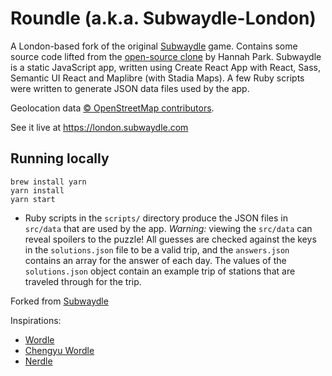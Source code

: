 # Roundle (a.k.a. Subwaydle-London)

A London-based fork of the original [Subwaydle](https://www.subwaydle.com) game. Contains some source code lifted from the [open-source clone](https://github.com/cwackerfuss/word-guessing-game) by Hannah Park. Subwaydle is a static JavaScript app, written using Create React App with React, Sass, Semantic UI React and Maplibre (with Stadia Maps). A few Ruby scripts were written to generate JSON data files used by the app.

Geolocation data [© OpenStreetMap contributors](https://www.openstreetmap.org/copyright).

See it live at https://london.subwaydle.com

## Running locally

`````
brew install yarn
yarn install
yarn start
`````

* Ruby scripts in the `scripts/` directory produce the JSON files in `src/data` that are used by the app. *Warning:* viewing the `src/data` can reveal spoilers to the puzzle! All guesses are checked against the keys in the `solutions.json` file to be a valid trip, and the `answers.json` contains an array for the answer of each day. The values of the `solutions.json` object contain an example trip of stations that are traveled through for the trip.

Forked from [Subwaydle](https://github.com/blahblahblah-/subwaydle)

Inspirations:
* [Wordle](https://www.powerlanguage.co.uk/wordle/)
* [Chengyu Wordle](https://cheeaun.github.io/chengyu-wordle/)
* [Nerdle](https://nerdlegame.com/)